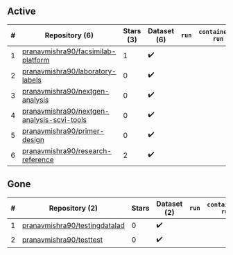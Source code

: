 ## Active
| # | Repository (6) | Stars (3) | Dataset (6) | `run` | `containers-run` | Last Modified |
| --- | --- | --- | --- | --- | --- | --- |
| 1 | [pranavmishra90/facsimilab-platform](https://github.com/pranavmishra90/facsimilab-platform) | 1 | :heavy_check_mark: |  |  | 2024-09-09 19:30:06+00:00 |
| 2 | [pranavmishra90/laboratory-labels](https://github.com/pranavmishra90/laboratory-labels) | 0 | :heavy_check_mark: |  |  | 2023-10-31 18:13:21+00:00 |
| 3 | [pranavmishra90/nextgen-analysis](https://github.com/pranavmishra90/nextgen-analysis) | 0 | :heavy_check_mark: |  |  | 2024-03-11 20:04:44+00:00 |
| 4 | [pranavmishra90/nextgen-analysis-scvi-tools](https://github.com/pranavmishra90/nextgen-analysis-scvi-tools) | 0 | :heavy_check_mark: |  |  | 2024-03-11 20:04:42+00:00 |
| 5 | [pranavmishra90/primer-design](https://github.com/pranavmishra90/primer-design) | 0 | :heavy_check_mark: |  |  | 2022-09-28 01:23:54+00:00 |
| 6 | [pranavmishra90/research-reference](https://github.com/pranavmishra90/research-reference) | 2 | :heavy_check_mark: |  |  | 2024-08-09 19:47:54+00:00 |

## Gone
| # | Repository (2) | Stars | Dataset (2) | `run` | `containers-run` | Last Modified |
| --- | --- | --- | --- | --- | --- | --- |
| 1 | [pranavmishra90/testingdatalad](https://github.com/pranavmishra90/testingdatalad) | 0 | :heavy_check_mark: |  |  | — |
| 2 | [pranavmishra90/testtest](https://github.com/pranavmishra90/testtest) | 0 | :heavy_check_mark: |  |  | — |
